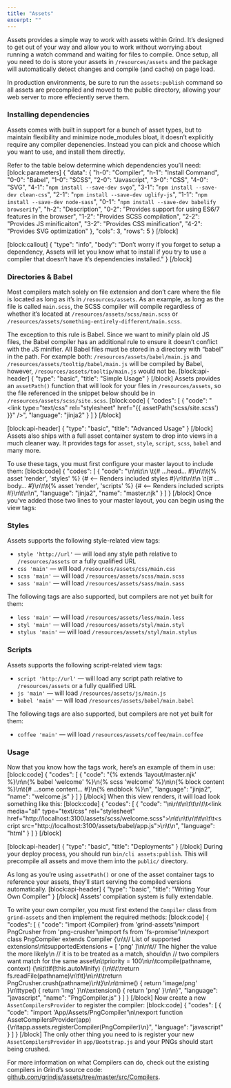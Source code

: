 ```yaml
---
title: "Assets"
excerpt: ""
---
```

Assets provides a simple way to work with assets within Grind.  It’s designed to get out of your way and allow you to work without worrying about running a watch command and waiting for files to compile.  Once setup, all you need to do is store your assets in `/resources/assets` and the package will automatically detect changes and compile (and cache) on page load.

In production environments, be sure to run the `assets:publish` command so all assets are precompiled and moved to the public directory, allowing your web server to more effeciently serve them.

### Installing dependencies

Assets comes with built in support for a bunch of asset types, but to maintain flexibility and minimize node_modules bloat, it doesn’t explicitly require any compiler depenencies.  Instead you can pick and choose which you want to use, and install them directly.

Refer to the table below determine which dependencies you’ll need:
[block:parameters]
{
  "data": {
    "h-0": "Compiler",
    "h-1": "Install Command",
    "0-0": "Babel",
    "1-0": "SCSS",
    "2-0": "Javascript",
    "3-0": "CSS",
    "4-0": "SVG",
    "4-1": "`npm install --save-dev svgo`",
    "3-1": "`npm install --save-dev clean-css`",
    "2-1": "`npm install --save-dev uglify-js`",
    "1-1": "`npm install --save-dev node-sass`",
    "0-1": "`npm install --save-dev babelify browserify`",
    "h-2": "Description",
    "0-2": "Provides support for using ES6/7 features in the browser",
    "1-2": "Provides SCSS compilation",
    "2-2": "Provides JS minificaiton",
    "3-2": "Provides CSS minification",
    "4-2": "Provides SVG optimization"
  },
  "cols": 3,
  "rows": 5
}
[/block]

[block:callout]
{
  "type": "info",
  "body": "Don’t worry if you forget to setup a dependency, Assets will let you know what to install if you try to use a compiler that doesn’t have it’s dependencies installed."
}
[/block]
### Directories & Babel

Most compilers match solely on file extension and don’t care where the file is located as long as it’s in `/resources/assets`.  As an example, as long as the file is called `main.scss`, the SCSS compiler will compile regardless of whether it’s located at `/resources/assets/scss/main.scss` or `/resources/assets/something-entirely-different/main.scss`.

The exception to this rule is Babel.  Since we want to minify plain old JS files, the Babel compiler has an additional rule to ensure it doesn’t conflict with the JS minifier.  All Babel files must be stored in a directory with “babel” in the path.  For example both: `/resources/assets/babel/main.js` and `/resources/assets/tooltip/babel/main.js` will be compiled by Babel, however, `/resources/assets/tooltip/main.js` would not be.
[block:api-header]
{
  "type": "basic",
  "title": "Simple Usage"
}
[/block]
Assets provides an `assetPath()` function that will look for your files in `/resources/assets`, so the file referenced in the snippet below should be in `/resources/assets/scss/site.scss`.
[block:code]
{
  "codes": [
    {
      "code": "<link type=\"text/css\" rel=\"stylesheet\" href=\"{{ assetPath('scss/site.scss') }}\" />",
      "language": "jinja2"
    }
  ]
}
[/block]

[block:api-header]
{
  "type": "basic",
  "title": "Advanced Usage"
}
[/block]
Assets also ships with a full asset container system to drop into views in a much cleaner way.  It provides tags for `asset`, `style`, `script`, `scss`, `babel` and many more.

To use these tags, you must first configure your master layout to include them:
[block:code]
{
  "codes": [
    {
      "code": "<!DOCTYPE html>\n<html>\n\t<head>\n  \t{# …head… #}\n\t\t{% asset 'render', 'styles' %} {# <-- Renders included styles #}\n\t</head>\n\t<body>\n  \t{# …body… #}\n\t\t{% asset 'render', 'scripts' %} {# <-- Renders included scripts #}\n\t</body>\n</html>\n",
      "language": "jinja2",
      "name": "master.njk"
    }
  ]
}
[/block]
Once you’ve added those two lines to your master layout, you can begin using the view tags:

### Styles
Assets supports the following style-related view tags:

* `style 'http://url'` — will load any style path relative to `/resources/assets` or a fully qualified URL
* `css 'main'` — will load `/resources/assets/css/main.css`
* `scss 'main'` — will load `/resources/assets/scss/main.scss`
* `sass 'main'` — will load `/resources/assets/sass/main.sass`

The following tags are also supported, but compilers are not yet built for them:
* `less 'main'` — will load `/resources/assets/less/main.less`
* `styl 'main'` — will load `/resources/assets/styl/main.styl`
* `stylus 'main'` — will load `/resources/assets/styl/main.stylus`

### Scripts
Assets supports the following script-related view tags:

* `script 'http://url'` — will load any script path relative to `/resources/assets` or a fully qualified URL
* `js 'main'` — will load `/resources/assets/js/main.js`
* `babel 'main'` — will load `/resources/assets/babel/main.babel`

The following tags are also supported, but compilers are not yet built for them:
* `coffee 'main'` — will load `/resources/assets/coffee/main.coffee`

### Usage
Now that you know how the tags work, here’s an example of them in use:
[block:code]
{
  "codes": [
    {
      "code": "{% extends 'layout/master.njk' %}\n\n{% babel 'welcome' %}\n{% scss 'welcome' %}\n\n{% block content %}\n\t{# …some content… #}\n{% endblock %}\n",
      "language": "jinja2",
      "name": "welcome.js"
    }
  ]
}
[/block]
When this view renders, it will load look something like this:
[block:code]
{
  "codes": [
    {
      "code": "<!DOCTYPE html>\n<html>\n\t<head>\n\t\t<!-- …head… -->\n\t\t<link media=\"all\" type=\"text/css\" rel=\"stylesheet\" href=\"http://localhost:3100/assets/scss/welcome.scss\">\n\t</head>\n\t<body>\n\t\t<!-- …body… -->\n\t\t<script src=\"http://localhost:3100/assets/babel/app.js\"></script>\n\t</body>\n</html>",
      "language": "html"
    }
  ]
}
[/block]

[block:api-header]
{
  "type": "basic",
  "title": "Deployments"
}
[/block]
During your deploy process, you should run `bin/cli assets:publish`.  This will precompile all assets and move them into the `public/` directory.

As long as you’re using `assetPath()` or one of the asset container tags to reference your assets, they’ll start serving the compiled versions automatically.
[block:api-header]
{
  "type": "basic",
  "title": "Writing Your Own Compiler"
}
[/block]
Assets’ compilation system is fully extendable.

To write your own compiler, you must first extend the `Compiler` class from `grind-assets` and then implement the required methods:
[block:code]
{
  "codes": [
    {
      "code": "import {Compiler} from 'grind-assets'\nimport PngCrusher from 'png-crusher'\nimport fs from 'fs-promise'\n\nexport class PngCompiler extends Compiler {\n\t// List of supported extensions\n\tsupportedExtensions = [ 'png' ]\n\n\t// The higher the value the more likely\n  // it is to be treated as a match, should\n  // two compilers want match for the same asset\n\tpriority = 100\n\n\tcompile(pathname, context) {\n\t\tif(!this.autoMinify) {\n\t\t\treturn fs.readFile(pathname)\n\t\t}\n\n\t\treturn PngCrusher.crush(pathname)\n\t}\n\n\tmime() { return 'image/png' }\n\ttype() { return 'img' }\n\textension() { return 'png' }\n\n}",
      "language": "javascript",
      "name": "PngCompiler.js"
    }
  ]
}
[/block]
Now create a new `AssetCompilersProvider` to register the compiler:
[block:code]
{
  "codes": [
    {
      "code": "import 'App/Assets/PngCompiler'\n\nexport function AssetCompilersProvider(app) {\n\tapp.assets.registerCompiler(PngCompiler)\n}",
      "language": "javascript"
    }
  ]
}
[/block]
The only other thing you need to is register your new `AssetCompilersProvider` in `app/Bootstrap.js` and your PNGs should start being crushed.

For more information on what Compilers can do, check out the existing compilers in Grind’s source code: [github.com/grindjs/assets/tree/master/src/Compilers](https://github.com/grindjs/assets/tree/master/src/Compilers).